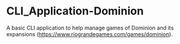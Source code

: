 # CLI_Application-Dominion
A basic CLI application to help manage games of Dominion and its expansions (https://www.riograndegames.com/games/dominion).

